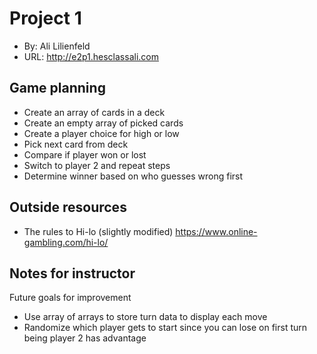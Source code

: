 

# Project 1
+ By: Ali Lilienfeld
+ URL: <http://e2p1.hesclassali.com>

## Game planning
+ Create an array of cards in a deck
+ Create an empty array of picked cards
+ Create a player choice for high or low
+ Pick next card from deck
+ Compare if player won or lost
+ Switch to player 2 and repeat steps
+ Determine winner based on who guesses wrong first




## Outside resources
+ The rules to Hi-lo (slightly modified) https://www.online-gambling.com/hi-lo/

## Notes for instructor
Future goals for improvement
+ Use array of arrays to store turn data to display each move
+ Randomize which player gets to start since you can lose on first turn being player 2 has advantage